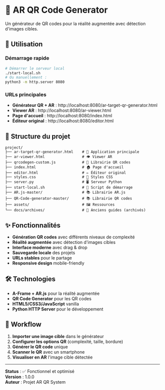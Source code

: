 # 🎯 AR QR Code Generator

Un générateur de QR codes pour la réalité augmentée avec détection d'images cibles.

## 🚀 Utilisation

### Démarrage rapide
```bash
# Démarrer le serveur local
./start-local.sh
# Ou manuellement :
python3 -m http.server 8080
```

### URLs principales
- **Générateur QR + AR** : http://localhost:8080/ar-target-qr-generator.html
- **Viewer AR** : http://localhost:8080/ar-viewer.html
- **Page d'accueil** : http://localhost:8080/index.html
- **Éditeur original** : http://localhost:8080/editor.html

## 📁 Structure du projet

```
project/
├── ar-target-qr-generator.html    # 🎯 Application principale
├── ar-viewer.html                 # 👁️ Viewer AR
├── qrcodegen-custom.js            # 📱 Librairie QR codes
├── index.html                     # 🏠 Page d'accueil
├── editor.html                    # ✏️ Éditeur original
├── styles.css                     # 🎨 Styles CSS
├── server.py                      # 🖥️ Serveur Python
├── start-local.sh                 # 🚀 Script de démarrage
├── AR.js-master/                  # 📚 Librairie AR.js
├── QR-Code-generator-master/      # 📚 Librairie QR codes
├── assets/                        # 🖼️ Ressources
└── docs/archives/                 # 📄 Anciens guides (archivés)
```

## ✨ Fonctionnalités

- **Génération QR codes** avec différents niveaux de complexité
- **Réalité augmentée** avec détection d'images cibles
- **Interface moderne** avec drag & drop
- **Sauvegarde locale** des projets
- **URLs stables** pour le partage
- **Responsive design** mobile-friendly

## 🛠️ Technologies

- **A-Frame + AR.js** pour la réalité augmentée
- **QR Code Generator** pour les QR codes
- **HTML5/CSS3/JavaScript** vanilla
- **Python HTTP Server** pour le développement

## 📱 Workflow

1. **Importer une image cible** dans le générateur
2. **Configurer les options QR** (complexité, taille, bordure)
3. **Générer le QR code** unique
4. **Scanner le QR** avec un smartphone
5. **Visualiser en AR** l'image cible détectée

---

**Status** : ✅ Fonctionnel et optimisé  
**Version** : 1.0.0  
**Auteur** : Projet AR QR System